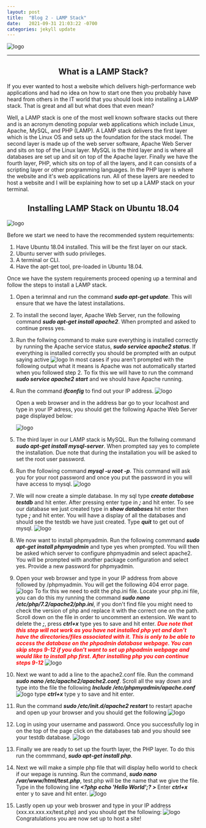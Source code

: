 ```yaml
---
layout: post
title:  "Blog 2 - LAMP Stack"
date:   2021-09-31 21:03:22 -0700
categories: jekyll update
---
```

![logo](https://geekboots.sfo2.cdn.digitaloceanspaces.com/post/lamp-stack-1567223529136.jpg)

---
## <center>What is a LAMP Stack?</center>

If you ever wanted to host a website which delivers high-performance web applications and had no idea on how to start one then you probably have heard from others in the IT world that you should look into installing a LAMP stack. That is great and all but what does that even mean? 

Well, a LAMP stack is one of the most well known software stacks out there and is an acronym denoting popular web applications which include Linux, Apache, MySQL, and PHP (LAMP). A LAMP stack delivers the first layer which is the Linux OS and sets up the foundation for the stack model. The second layer is made up of the web server software, Apache Web Server and sits on top of the Linux layer. MySQL is the third layer and is where all databases are set up and sit on top of the Apache layer. Finally we have the fourth layer, PHP, which sits on top of all the layers, and it can consists of a scripting layer or other programming languages. In the PHP layer is where the website and it's web applications run. All of these layers are needed to host a website and I will be explaining how to set up a LAMP stack on your terminal.

## <center>Installing LAMP Stack on Ubuntu 18.04</center>

![logo](https://phoenixnap.com/kb/wp-content/uploads/2021/04/lamp-stack-ubuntu.png)

Before we start we need to have the recommended system requirtements:

1. Have Ubuntu 18.04 installed. This will be the first layer on our stack. 
2. Ubuntu server with sudo privileges. 
3. A terminal or CLI.
4. Have the apt-get tool, pre-loaded in Ubuntu 18.04.

Once we have the system requirements proceed opening up a terminal and follow the steps to install a LAMP stack.

1. Open a terimnal and run the command <b>*sudo apt-get update*</b>. This will ensure that we have the latest installations. 
2. To install the second layer, Apache Web Server, run the following command <b>*sudo apt-get install apache2*</b>. When prompted and asked to continue press yes.
3. Run the follwing command to make sure everything is installed correctly by running the Apache service status, <b>*sudo service apache2 status*</b>. If everything is installed correctly you should be prompted with an output saying active
   ![logo](https://i.imgur.com/S2lsqeb.png)
In most cases if you aren't prompted with the following output what it means is Apache was not automatically started when you followed step 2. To fix this we will have to run the command <b>*sudo service apache2 start*</b> and we should have Apache running.
4. Run the command <b>*ifconfig*</b> to find out your IP address. 
   ![logo](https://i.imgur.com/dFlwT2t.png)
   
   Open a web browser and in the address bar go to your localhost and type in your IP adress, you should get the following Apache Web Server page displayed below:

   ![logo](https://phoenixnap.com/kb/wp-content/uploads/2021/04/apache2-ubunutu-default-page.png)

5. The third layer in our LAMP stack is MySQL. Run the follwing command <b>*sudo apt-get install mysql-server*</b>. When prompted say yes to complete the installation. Due note that during the installation you will be asked to set the root user password.
6. Run the following command <b>*mysql -u root -p*</b>. This command will ask you for your root password and once you put the password in you will have access to mysql.
   ![logo](https://i.imgur.com/bimFYqN.png)
7. We will now create a simple database. In my sql type <b>*create database testdb*</b> and hit enter. After pressing enter type in <b>*;*</b> and hit enter. To see our database we just created type in <b>*show databases*</b> hit enter then type <b>*;*</b> and hit enter. You will have a display of all the databases and should see the testdb we have just created. Type <b>*quit*</b> to get out of mysql.
![logo](https://i.imgur.com/36o3iuV.png)
8. We now want to install phpmyadmin. Run the following commmand <b>*sudo apt-get install phpmyadmin*</b> and type yes when prompted. You will then be asked which server to configure phpmyadmin and select apache2. You will be prompted with another package configuration and select yes. Provide a new password for phpmyadmin.
9. Open your web browser and type in your IP address from above followed by /phpmyadmin. You will get the following 404 error page. 
![logo](https://i.imgur.com/rWJoCx9.png)
To fix this we need to edit the php.ini file. Locate your php.ini file, you can do this my running the command <b>*sudo nano /etc/php/7.2/apache2/php.ini*</b>, if you don't find file you might need to check the version of php and replace it with the correct one on the path. Scroll down on the file in order to uncomment an extension. We want to delete the <b>*;*</b>, press <b>*ctrl+x*</b> type yes to save and hit enter. <span style="color:red"> <b>*Due note that this step will not work as you have not installed php yet and don't have the directories/files associated with it. This is only to be able to access the database on the phpadmin database webpage. You can skip steps 9-12 if you don't want to set up phpadmin webpage and would like to install php first. After installing php you can continue steps 9-12* </b></span>
![logo](https://i.imgur.com/VXZBmPh.png)
10. Next we want to add a line to the apache2.conf file. Run the command  <b>*sudo nano /etc/apache2/apache2.conf*</b>. Scroll all the way down and type into the file the following <b>*Include /etc/phpmyadmin/apache.conf*</b>
   ![logo](https://i.imgur.com/fvSSQDV.png)
    type <b>*ctrl+x*</b> type y to save and hit enter.
11. Run the command <b>*sudo /etc/init.d/apache2 restart*</b> to restart apache and open up your browser and you should get the following
    ![logo](https://i.imgur.com/xBzjlRa.png)
12. Log in using your username and password. Once you successfully log in on the top of the page click on the databases tab and you should see your testdb database.
    ![logo](https://i.imgur.com/x96WrHW.png)
13. Finally we are ready to set up the fourth layer, the PHP layer. To do this run the commmand, <b>*sudo apt-get install php*</b>. 
14. Next we will make a simple php file that will display hello world to check if our wepage is running. Run the command, <b>*sudo nano /var/www/html/test.php*</b>, test.php will be the name that we give the file. Type in the following line <b>*<?php echo 'Hello World';? >* </b> Enter <b>*ctrl+x*</b> enter y to save and hit enter.
    ![logo](https://i.imgur.com/hqR0Qo1.png)
15. Lastly open up your web broswer and type in your IP address (xxx.xx.xxx.xx/test.php) and you should get the following:
    ![logo](https://i.imgur.com/7NkHRzp.png)
Congratulations you are now set up to host a site!